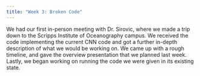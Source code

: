 ```yaml
---
title: "Week 3: Broken Code"
---
```


We had our first in-person meeting with Dr. Sirovic, where we made a trip down to the Scripps Institute of Oceanography campus.  We received the code implementing the current CNN code and got a further in-depth description of what we would be working on.  We came up with a rough timeline, and gave the overview presentation that we planned last week.  Lastly, we began working on running the code we were given in its existing state.
